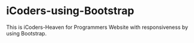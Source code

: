 # iCoders-using-Bootstrap
This is iCoders-Heaven for Programmers Website with responsiveness by using Bootstrap.
